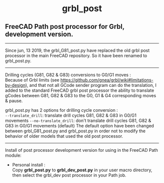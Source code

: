 <h1 align="center">grbl_post</h1>

## FreeCAD Path post processor for Grbl, development version.
***
Since jun, 13 2019, the grbl_G81_post.py have replaced the old grbl post processor in the main FreeCAD repository. So it have been renamed to grbl_post.py.
***
Drilling cycles (G81, G82 &amp; G83) conversions to G0/G1 moves :  
Because of Grbl limits (see https://github.com/gnea/grbl/wiki#limitations-by-design), and that not all GCode sender program can do the translation, I added to the standard FreeCAD grbl post processor the ability to translate gCodes between G81, G82 & G83 to the G0, G1 & G4 corresponding moves & pause.

grbl_post.py has 2 options for drilling cycle conversion :  
`--translate_drill`: translate drill cycles G81, G82 & G83 in G0/G1 movements 
`--no-translate_drill`: don't translate drill cycles G81, G82 & G83 in G0/G1 movements (default)
The default option have been changed between grbl_G81_post.py and grbl_post.py in order not to modify the behavior of older models that used the old post processor.
***
Install of post processor development version for using in the FreeCAD Path module:  

- Personal install :  
Copy **grbl_post.py** to **grbl_dev_post.py** in your user macro directory, then select the grbl_dev post processor in your Path job.
